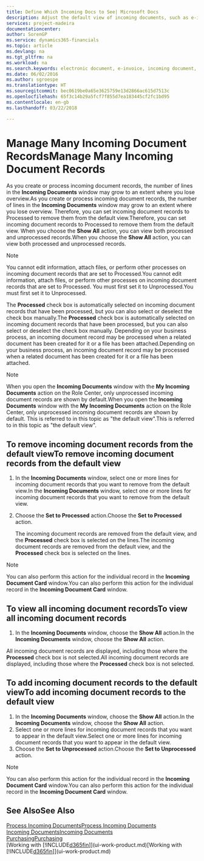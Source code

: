 ```yaml
---
title: Define Which Incoming Docs to See| Microsoft Docs
description: Adjust the default view of incoming documents, such as e-invoices, to improve your overview of processed and unprocessed records.
services: project-madeira
documentationcenter: 
author: SorenGP
ms.service: dynamics365-financials
ms.topic: article
ms.devlang: na
ms.tgt_pltfrm: na
ms.workload: na
ms.search.keywords: electronic document, e-invoice, incoming document, OCR, ecommerce, document exchange, import invoice
ms.date: 06/02/2016
ms.author: sgroespe
ms.translationtype: HT
ms.sourcegitcommit: bec0619be0a65e3625759e13d2866ac615d7513c
ms.openlocfilehash: 65f3c14b29a5fcf7f855d7ea183445cf2fc1bd95
ms.contentlocale: en-gb
ms.lasthandoff: 03/22/2018

---
```

# <a name="manage-many-incoming-document-records"></a><span data-ttu-id="a54b0-103">Manage Many Incoming Document Records</span><span class="sxs-lookup"><span data-stu-id="a54b0-103">Manage Many Incoming Document Records</span></span>
<span data-ttu-id="a54b0-104">As you create or process incoming document records, the number of lines in the **Incoming Documents** window may grow to an extent where you lose overview.</span><span class="sxs-lookup"><span data-stu-id="a54b0-104">As you create or process incoming document records, the number of lines in the **Incoming Documents** window may grow to an extent where you lose overview.</span></span> <span data-ttu-id="a54b0-105">Therefore, you can set incoming document records to Processed to remove them from the default view.</span><span class="sxs-lookup"><span data-stu-id="a54b0-105">Therefore, you can set incoming document records to Processed to remove them from the default view.</span></span> <span data-ttu-id="a54b0-106">When you choose the **Show All** action, you can view both processed and unprocessed records.</span><span class="sxs-lookup"><span data-stu-id="a54b0-106">When you choose the **Show All** action, you can view both processed and unprocessed records.</span></span>

> [!NOTE]  
>   <span data-ttu-id="a54b0-107">You cannot edit information, attach files, or perform other processes on incoming document records that are set to Processed.</span><span class="sxs-lookup"><span data-stu-id="a54b0-107">You cannot edit information, attach files, or perform other processes on incoming document records that are set to Processed.</span></span> <span data-ttu-id="a54b0-108">You must first set it to Unprocessed.</span><span class="sxs-lookup"><span data-stu-id="a54b0-108">You must first set it to Unprocessed.</span></span>

<span data-ttu-id="a54b0-109">The **Processed** check box is automatically selected on incoming document records that have been processed, but you can also select or deselect the check box manually.</span><span class="sxs-lookup"><span data-stu-id="a54b0-109">The **Processed** check box is automatically selected on incoming document records that have been processed, but you can also select or deselect the check box manually.</span></span> <span data-ttu-id="a54b0-110">Depending on your business process, an incoming document record may be processed when a related document has been created for it or a file has been attached.</span><span class="sxs-lookup"><span data-stu-id="a54b0-110">Depending on your business process, an incoming document record may be processed when a related document has been created for it or a file has been attached.</span></span>

> [!NOTE]  
>   <span data-ttu-id="a54b0-111">When you open the **Incoming Documents** window with the **My Incoming Documents** action on the Role Center, only unprocessed incoming document records are shown by default.</span><span class="sxs-lookup"><span data-stu-id="a54b0-111">When you open the **Incoming Documents** window with the **My Incoming Documents** action on the Role Center, only unprocessed incoming document records are shown by default.</span></span> <span data-ttu-id="a54b0-112">This is referred to in this topic as "the default view".</span><span class="sxs-lookup"><span data-stu-id="a54b0-112">This is referred to in this topic as "the default view".</span></span>

## <a name="to-remove-incoming-document-records-from-the-default-view"></a><span data-ttu-id="a54b0-113">To remove incoming document records from the default view</span><span class="sxs-lookup"><span data-stu-id="a54b0-113">To remove incoming document records from the default view</span></span>
1. <span data-ttu-id="a54b0-114">In the **Incoming Documents** window, select one or more lines for incoming document records that you want to remove from the default view.</span><span class="sxs-lookup"><span data-stu-id="a54b0-114">In the **Incoming Documents** window, select one or more lines for incoming document records that you want to remove from the default view.</span></span>
2. <span data-ttu-id="a54b0-115">Choose the **Set to Processed** action.</span><span class="sxs-lookup"><span data-stu-id="a54b0-115">Choose the **Set to Processed** action.</span></span>

    <span data-ttu-id="a54b0-116">The incoming document records are removed from the default view, and the **Processed** check box is selected on the lines.</span><span class="sxs-lookup"><span data-stu-id="a54b0-116">The incoming document records are removed from the default view, and the **Processed** check box is selected on the lines.</span></span>

> [!NOTE]  
>   <span data-ttu-id="a54b0-117">You can also perform this action for the individual record in the **Incoming Document Card** window.</span><span class="sxs-lookup"><span data-stu-id="a54b0-117">You can also perform this action for the individual record in the **Incoming Document Card** window.</span></span>

## <a name="to-view-all-incoming-document-records"></a><span data-ttu-id="a54b0-118">To view all incoming document records</span><span class="sxs-lookup"><span data-stu-id="a54b0-118">To view all incoming document records</span></span>
1. <span data-ttu-id="a54b0-119">In the **Incoming Documents** window, choose the **Show All** action.</span><span class="sxs-lookup"><span data-stu-id="a54b0-119">In the **Incoming Documents** window, choose the **Show All** action.</span></span>

<span data-ttu-id="a54b0-120">All incoming document records are displayed, including those where the **Processed** check box is not selected.</span><span class="sxs-lookup"><span data-stu-id="a54b0-120">All incoming document records are displayed, including those where the **Processed** check box is not selected.</span></span>

## <a name="to-add-incoming-document-records-to-the-default-view"></a><span data-ttu-id="a54b0-121">To add incoming document records to the default view</span><span class="sxs-lookup"><span data-stu-id="a54b0-121">To add incoming document records to the default view</span></span>
1. <span data-ttu-id="a54b0-122">In the **Incoming Documents** window, choose the **Show All** action.</span><span class="sxs-lookup"><span data-stu-id="a54b0-122">In the **Incoming Documents** window, choose the **Show All** action.</span></span>
2. <span data-ttu-id="a54b0-123">Select one or more lines for incoming document records that you want to appear in the default view.</span><span class="sxs-lookup"><span data-stu-id="a54b0-123">Select one or more lines for incoming document records that you want to appear in the default view.</span></span>
3. <span data-ttu-id="a54b0-124">Choose the **Set to Unprocessed** action.</span><span class="sxs-lookup"><span data-stu-id="a54b0-124">Choose the **Set to Unprocessed** action.</span></span>  

> [!NOTE]  
>   <span data-ttu-id="a54b0-125">You can also perform this action for the individual record in the **Incoming Document Card** window.</span><span class="sxs-lookup"><span data-stu-id="a54b0-125">You can also perform this action for the individual record in the **Incoming Document Card** window.</span></span>

## <a name="see-also"></a><span data-ttu-id="a54b0-126">See Also</span><span class="sxs-lookup"><span data-stu-id="a54b0-126">See Also</span></span>
[<span data-ttu-id="a54b0-127">Process Incoming Documents</span><span class="sxs-lookup"><span data-stu-id="a54b0-127">Process Incoming Documents</span></span>](across-process-income-documents.md)  
[<span data-ttu-id="a54b0-128">Incoming Documents</span><span class="sxs-lookup"><span data-stu-id="a54b0-128">Incoming Documents</span></span>](across-income-documents.md)  
[<span data-ttu-id="a54b0-129">Purchasing</span><span class="sxs-lookup"><span data-stu-id="a54b0-129">Purchasing</span></span>](purchasing-manage-purchasing.md)  
<span data-ttu-id="a54b0-130">[Working with [!INCLUDE[d365fin](includes/d365fin_md.md)]](ui-work-product.md)</span><span class="sxs-lookup"><span data-stu-id="a54b0-130">[Working with [!INCLUDE[d365fin](includes/d365fin_md.md)]](ui-work-product.md)</span></span>


